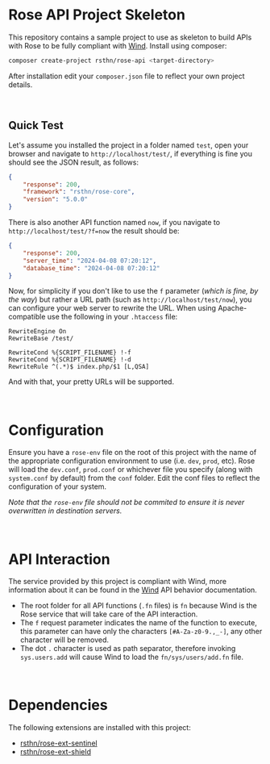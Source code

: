 # Rose API Project Skeleton

This repository contains a sample project to use as skeleton to build APIs with Rose to be fully compliant with [Wind](https://github.com/rsthn/rose-core/blob/master/Wind.md). Install using composer:

```sh
composer create-project rsthn/rose-api <target-directory>
```

After installation edit your `composer.json` file to reflect your own project details.

<br/>

## Quick Test

Let's assume you installed the project in a folder named `test`, open your browser and navigate to `http://localhost/test/`, if everything is fine you should see the JSON result, as follows:

```json
{
	"response": 200,
	"framework": "rsthn/rose-core",
    "version": "5.0.0"
}
```

There is also another API function named `now`, if you navigate to `http://localhost/test/?f=now` the result should be:

```json
{
	"response": 200,
	"server_time": "2024-04-08 07:20:12",
    "database_time": "2024-04-08 07:20:12"
}
```

Now, for simplicity if you don't like to use the `f` parameter (_which is fine, by the way_) but rather a URL path (such as `http://localhost/test/now`), you can configure your web server to rewrite the URL. When using Apache-compatible use the following in your `.htaccess` file:

```
RewriteEngine On
RewriteBase /test/

RewriteCond %{SCRIPT_FILENAME} !-f
RewriteCond %{SCRIPT_FILENAME} !-d
RewriteRule ^(.*)$ index.php/$1 [L,QSA]
```

And with that, your pretty URLs will be supported.

<br/>

# Configuration

Ensure you have a `rose-env` file on the root of this project with the name of the appropriate configuration environment to use (i.e. `dev`, `prod`, etc). Rose will load the `dev.conf`, `prod.conf` or whichever file you specify (along with `system.conf` by default) from the `conf` folder. Edit the conf files to reflect the configuration of your system.

_Note that the `rose-env` file should not be commited to ensure it is never overwritten in destination servers._

<br/>

# API Interaction

The service provided by this project is compliant with Wind, more information about it can be found in the [Wind](https://github.com/rsthn/rose-core/blob/master/Wind.md) API behavior documentation.

- The root folder for all API functions (`.fn` files) is `fn` because Wind is the Rose service that will take care of the API interaction.
- The `f` request parameter indicates the name of the function to execute, this parameter can have only the characters `[#A-Za-z0-9.,_-]`, any other character will be removed.
- The dot `.` character is used as path separator, therefore invoking `sys.users.add` will cause Wind to load the `fn/sys/users/add.fn` file.

<br/>

# Dependencies

The following extensions are installed with this project:

- [rsthn/rose-ext-sentinel](https://github.com/rsthn/rose-ext-sentinel)
- [rsthn/rose-ext-shield](https://github.com/rsthn/rose-ext-shield/)
